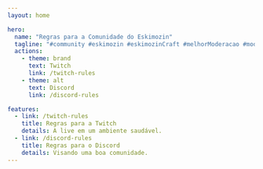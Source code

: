 ```yaml
---
layout: home

hero:
  name: "Regras para a Comunidade do Eskimozin"
  tagline: "#community #eskimozin #eskimozinCraft #melhorModeracao #mods"
  actions:
    - theme: brand
      text: Twitch
      link: /twitch-rules
    - theme: alt
      text: Discord
      link: /discord-rules

features:
  - link: /twitch-rules
    title: Regras para a Twitch
    details: A live em um ambiente saudável.
  - link: /discord-rules
    title: Regras para o Discord
    details: Visando uma boa comunidade.
---
```


